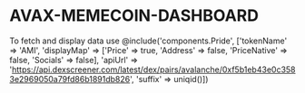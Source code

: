 # AVAX-MEMECOIN-DASHBOARD
To fetch and display data use @include('components.Pride', ['tokenName' => 'AMI', 'displayMap' => ['Price' => true, 'Address' => false, 'PriceNative' => false, 'Socials' => false], 'apiUrl' => 'https://api.dexscreener.com/latest/dex/pairs/avalanche/0xf5b1eb43e0c3583e2969050a79fd86b1891db826', 'suffix' => uniqid()]) 
